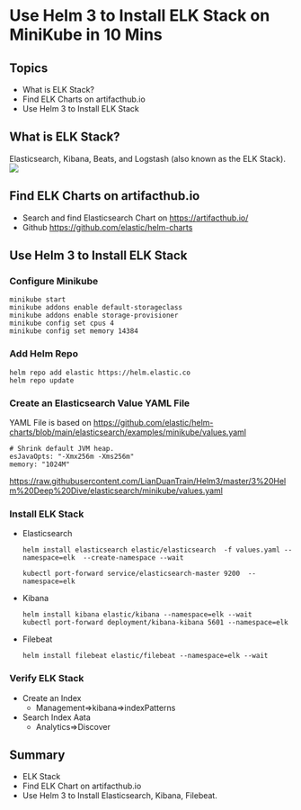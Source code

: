 # Use Helm 3 to Install ELK Stack on MiniKube in 10 Mins
## Topics
- What is ELK Stack?
- Find ELK Charts on artifacthub.io
- Use Helm 3 to Install ELK Stack

## What is ELK Stack?
Elasticsearch, Kibana, Beats, and Logstash (also known as the ELK Stack).   
<img src='https://static-www.elastic.co/v3/assets/bltefdd0b53724fa2ce/blt6021954e32bc5527/5bbc9f45560fdc4d0c8e6576/the-elastic-stack-thumb.png' >  

## Find ELK Charts on artifacthub.io
- Search and find Elasticsearch Chart on https://artifacthub.io/
- Github https://github.com/elastic/helm-charts

## Use Helm 3 to Install ELK Stack
### Configure Minikube
```
minikube start
minikube addons enable default-storageclass
minikube addons enable storage-provisioner
minikube config set cpus 4
minikube config set memory 14384

```

### Add Helm Repo 
```
helm repo add elastic https://helm.elastic.co
helm repo update  
```

### Create an Elasticsearch Value YAML File 
YAML File is based on https://github.com/elastic/helm-charts/blob/main/elasticsearch/examples/minikube/values.yaml 

```
# Shrink default JVM heap.
esJavaOpts: "-Xmx256m -Xms256m"
memory: "1024M"
```  
https://raw.githubusercontent.com/LianDuanTrain/Helm3/master/3%20Helm%20Deep%20Dive/elasticsearch/minikube/values.yaml

### Install ELK Stack  
- Elasticsearch    
  ```
  helm install elasticsearch elastic/elasticsearch  -f values.yaml --namespace=elk  --create-namespace --wait
  
  kubectl port-forward service/elasticsearch-master 9200  --namespace=elk
  ```  
- Kibana  
  ```  
  helm install kibana elastic/kibana --namespace=elk --wait
  kubectl port-forward deployment/kibana-kibana 5601 --namespace=elk  
  ```
- Filebeat  
  ```
  helm install filebeat elastic/filebeat --namespace=elk --wait
  ```  


### Verify ELK Stack
- Create an Index
  - Management=>kibana=>indexPatterns
- Search Index Aata 
  - Analytics=>Discover

## Summary
- ELK Stack
- Find ELK Chart on artifacthub.io
- Use Helm 3 to Install Elasticsearch, Kibana, Filebeat.







